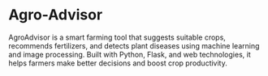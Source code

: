 # Agro-Advisor
AgroAdvisor is a smart farming tool that suggests suitable crops, recommends fertilizers, and detects plant diseases using machine learning and image processing. Built with Python, Flask, and web technologies, it helps farmers make better decisions and boost crop productivity.
